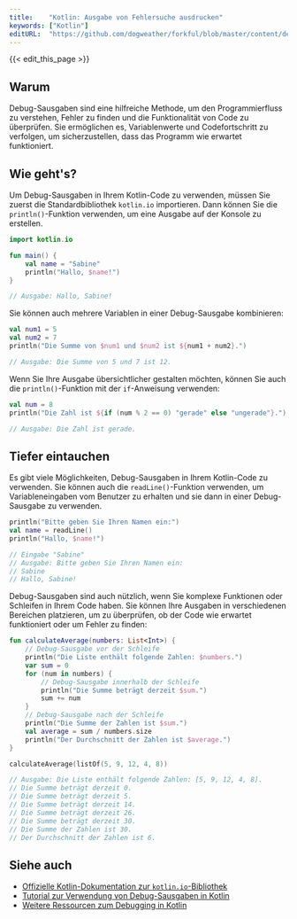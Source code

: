 ```yaml
---
title:    "Kotlin: Ausgabe von Fehlersuche ausdrucken"
keywords: ["Kotlin"]
editURL:  "https://github.com/dogweather/forkful/blob/master/content/de/kotlin/printing-debug-output.md"
---
```


{{< edit_this_page >}}

## Warum

Debug-Sausgaben sind eine hilfreiche Methode, um den Programmierfluss zu verstehen, Fehler zu finden und die Funktionalität von Code zu überprüfen. Sie ermöglichen es, Variablenwerte und Codefortschritt zu verfolgen, um sicherzustellen, dass das Programm wie erwartet funktioniert.

## Wie geht's?

Um Debug-Sausgaben in Ihrem Kotlin-Code zu verwenden, müssen Sie zuerst die Standardbibliothek `kotlin.io` importieren. Dann können Sie die `println()`-Funktion verwenden, um eine Ausgabe auf der Konsole zu erstellen.

```Kotlin
import kotlin.io

fun main() {
    val name = "Sabine"
    println("Hallo, $name!")
}

// Ausgabe: Hallo, Sabine!
```

Sie können auch mehrere Variablen in einer Debug-Sausgabe kombinieren:

```Kotlin
val num1 = 5
val num2 = 7
println("Die Summe von $num1 und $num2 ist ${num1 + num2}.")

// Ausgabe: Die Summe von 5 und 7 ist 12.
```

Wenn Sie Ihre Ausgabe übersichtlicher gestalten möchten, können Sie auch die `println()`-Funktion mit der `if`-Anweisung verwenden:

```Kotlin
val num = 8
println("Die Zahl ist ${if (num % 2 == 0) "gerade" else "ungerade"}.")

// Ausgabe: Die Zahl ist gerade.
```

## Tiefer eintauchen

Es gibt viele Möglichkeiten, Debug-Sausgaben in Ihrem Kotlin-Code zu verwenden. Sie können auch die `readLine()`-Funktion verwenden, um Variableneingaben vom Benutzer zu erhalten und sie dann in einer Debug-Sausgabe zu verwenden.

```Kotlin
println("Bitte geben Sie Ihren Namen ein:")
val name = readLine()
println("Hallo, $name!")

// Eingabe "Sabine"
// Ausgabe: Bitte geben Sie Ihren Namen ein:
// Sabine
// Hallo, Sabine!
```

Debug-Sausgaben sind auch nützlich, wenn Sie komplexe Funktionen oder Schleifen in Ihrem Code haben. Sie können Ihre Ausgaben in verschiedenen Bereichen platzieren, um zu überprüfen, ob der Code wie erwartet funktioniert oder um Fehler zu finden:

```Kotlin
fun calculateAverage(numbers: List<Int>) {
    // Debug-Sausgabe vor der Schleife
    println("Die Liste enthält folgende Zahlen: $numbers.")
    var sum = 0
    for (num in numbers) {
        // Debug-Sausgabe innerhalb der Schleife
        println("Die Summe beträgt derzeit $sum.")
        sum += num
    }
    // Debug-Sausgabe nach der Schleife
    println("Die Summe der Zahlen ist $sum.")
    val average = sum / numbers.size
    println("Der Durchschnitt der Zahlen ist $average.")
}

calculateAverage(listOf(5, 9, 12, 4, 8))

// Ausgabe: Die Liste enthält folgende Zahlen: [5, 9, 12, 4, 8].
// Die Summe beträgt derzeit 0.
// Die Summe beträgt derzeit 5.
// Die Summe beträgt derzeit 14.
// Die Summe beträgt derzeit 26.
// Die Summe beträgt derzeit 30.
// Die Summe der Zahlen ist 30.
// Der Durchschnitt der Zahlen ist 6.
```

## Siehe auch

- [Offizielle Kotlin-Dokumentation zur `kotlin.io`-Bibliothek](https://kotlinlang.org/api/latest/jvm/stdlib/kotlin.io/)
- [Tutorial zur Verwendung von Debug-Sausgaben in Kotlin](https://www.baeldung.com/kotlin/print-calls)
- [Weitere Ressourcen zum Debugging in Kotlin](https://www.raywenderlich.com/1161814-kotlin-debugging-tutorial)